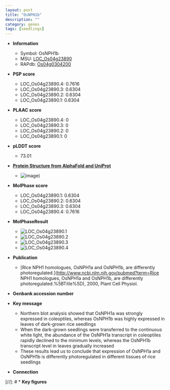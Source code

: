 ```yaml
---
layout: post
title: "OsNPH1b"
description: ""
category: genes
tags: [seedlings]
---
```


* **Information**  
    + Symbol: OsNPH1b  
    + MSU: [LOC_Os04g23890](http://rice.plantbiology.msu.edu/cgi-bin/ORF_infopage.cgi?orf=LOC_Os04g23890)  
    + RAPdb: [Os04g0304200](http://rapdb.dna.affrc.go.jp/viewer/gbrowse_details/irgsp1?name=Os04g0304200)  

* **PSP score**  
    + LOC_Os04g23890.4: 0.7616 
    + LOC_Os04g23890.3: 0.6304 
    + LOC_Os04g23890.2: 0.6304 
    + LOC_Os04g23890.1: 0.6304 

* **PLAAC score**  
    + LOC_Os04g23890.4: 0 
    + LOC_Os04g23890.3: 0 
    + LOC_Os04g23890.2: 0 
    + LOC_Os04g23890.1: 0 

* **pLDDT score**
    + 73.01

* **[Protein Structure from AlphaFold and UniProt](https://www.uniprot.org/uniprotkb/Q9ST27/entry#structure)**
    + ![image](https://ricepsp.github.io/images/Q9/AF-Q9ST27-F1.png))

* **MolPhase score**
    + LOC_Os04g23890.1: 0.6304
    + LOC_Os04g23890.2: 0.6304
    + LOC_Os04g23890.3: 0.6304
    + LOC_Os04g23890.4: 0.7616

* **MolPhaseResult**
    + ![LOC_Os04g23890.1](https://ricepsp.github.io/pictures/LOC_Os04g/LOC_Os04g23890.1.png)
    + ![LOC_Os04g23890.2](https://ricepsp.github.io/pictures/LOC_Os04g/LOC_Os04g23890.2.png)
    + ![LOC_Os04g23890.3](https://ricepsp.github.io/pictures/LOC_Os04g/LOC_Os04g23890.3.png)
    + ![LOC_Os04g23890.4](https://ricepsp.github.io/pictures/LOC_Os04g/LOC_Os04g23890.4.png)

* **Publication**  
    + [Rice NPH1 homologues, OsNPH1a and OsNPH1b, are differently photoregulated.](http://www.ncbi.nlm.nih.gov/pubmed?term=Rice NPH1 homologues, OsNPH1a and OsNPH1b, are differently photoregulated.%5BTitle%5D), 2000, Plant Cell Physiol.

* **Genbank accession number**  

* **Key message**  
    + Northern blot analysis showed that OsNPH1a was strongly expressed in coleoptiles, whereas OsNPH1b was highly expressed in leaves of dark-grown rice seedlings
    + When the dark-grown seedlings were transferred to the continuous white light, the abundance of the OsNPH1a transcript in coleoptiles rapidly declined to the minimum levels, whereas the OsNPH1b transcript level in leaves gradually increased
    + These results lead us to conclude that expression of OsNPH1a and OsNPH1b is differently photoregulated in different tissues of rice seedlings

* **Connection**  

[//]: # * **Key figures**  


